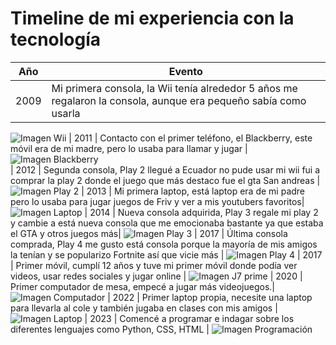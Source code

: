 
# Timeline de mi experiencia con la tecnología

| Año   | Evento                                 |
|-------|----------------------------------------|
| 2009  | Mi primera consola, la Wii tenía alrededor 5 años me regalaron la consola, aunque era pequeño sabía como usarla |
![Imagen Wii](https://upload.wikimedia.org/wikipedia/commons/thumb/8/83/Wii_console.png/1200px-Wii_console.png)
| 2011  | Contacto con el primer teléfono, el Blackberry, este móvil era de mi madre, pero lo usaba para llamar y jugar |
![Imagen Blackberry](https://upload.wikimedia.org/wikipedia/commons/thumb/0/06/BlackBerry_8820%2C_BlackBerry_Bold_9900_and_BlackBerry_Classic.jpg/640px-BlackBerry_8820%2C_BlackBerry_Bold_9900_and_BlackBerry_Classic.jpg)     
| 2012  | Segunda consola, Play 2 llegué a Ecuador no pude usar mi wii fui a comprar la play 2 donde el juego que más destaco fue el gta San andreas |
![Imagen Play 2](https://i.ytimg.com/vi/Wd5Pyyr7nc8/hq720.jpg?sqp=-oaymwEhCK4FEIIDSFryq4qpAxMIARUAAAAAGAElAADIQj0AgKJD&rs=AOn4CLCTQ5On14wxT0wwzEBCN9bHhruBzg)
| 2013  | Mi primera laptop, está laptop era de mi padre pero lo usaba para jugar juegos de Friv y ver a mis youtubers favoritos|
![Imagen Laptop](https://http2.mlstatic.com/D_NQ_NP_912378-MLM77192853407_062024-O.webp)
| 2014  | Nueva consola adquirida, Play 3 regale mi play 2 y cambie a está nueva consola que me emocionaba bastante ya que estaba el GTA y otros juegos más|
![Imagen Play 3](https://encrypted-tbn0.gstatic.com/images?q=tbn:ANd9GcRm5vb8boyyzCRuHpIWm69dZKezGLDNtMW9pA&s)
| 2017  | Última consola comprada, Play 4 me gusto está consola porque la mayoría de mis amigos la tenían y se popularizo Fortnite así que vicie más |
![Imagen Play 4](https://m.media-amazon.com/images/I/81kWdfvs9lL.jpg)
| 2017  | Primer móvil, cumplí 12 años y tuve mi primer móvil donde podía ver videos, usar redes sociales y jugar online |
![Imagen J7 prime](https://i.blogs.es/194c2e/j7-prime-2/450_1000.webp)
| 2020  | Primer computador de mesa, empecé a jugar más videojuegos.|
![Imagen Computador](https://linarojasblog.wordpress.com/wp-content/uploads/2016/05/deimag-1.jpg)
| 2022  | Primer laptop propia, necesite una laptop para llevarla al cole y también jugaba en clases con mis amigos |
![Imagen Laptop](https://encrypted-tbn2.gstatic.com/shopping?q=tbn:ANd9GcRWtPr7gniPFyOp5zec-t3UEtr1ZeWzWnk29h1h4F3SSGntHfcFDgy0pjGaXCb_5UYiQ1NhOdes3FmuCKeKH9EhqTJdNxM2PPJ1H_k3mKOWYdw4ObOdoK0JB-9OZ9uOntKC_LN2bjwWYg&usqp=CAc)
| 2023  | Comencé a programar e indagar sobre los diferentes lenguajes como Python, CSS, HTML |
![Imagen Programación]([https://encrypted-tbn2.gstatic.com/shopping?q=tbn:ANd9GcRWtPr7gniPFyOp5zec-t3UEtr1ZeWzWnk29h1h4F3SSGntHfcFDgy0pjGaXCb_5UYiQ1NhOdes3FmuCKeKH9EhqTJdNxM2PPJ1H_k3mKOWYdw4ObOdoK0JB-9OZ9uOntKC_LN2bjwWYg&usqp=CAc](https://encrypted-tbn0.gstatic.com/images?q=tbn:ANd9GcTQdjgRAPZidad2fzU5bVtXTMz4y0fmU-MW1A&s))

